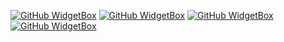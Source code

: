 [![GitHub WidgetBox](https://github-widgetbox.vercel.app/api/profile?username=Deadmake&data=repositories,stars,commits&theme=dark_magic_girl)](https://fruity.bio/UwU)
[![GitHub WidgetBox](https://github-widgetbox.vercel.app/api/skills?languages=ts,cpp,postgresql,powershell,markdown&theme=dark_magic_girl)](https://fruity.bio/UwU)
[![GitHub WidgetBox](https://github-widgetbox.vercel.app/api/skills?frameworks=react,next,tailwind&theme=dark_magic_girl)](https://fruity.bio/UwU)
[![GitHub WidgetBox](https://github-widgetbox.vercel.app/api/skills?tools=git,docker,mongodb,nodejs,nginx,prettier&theme=dark_magic_girl)](https://fruity.bio/UwU)
